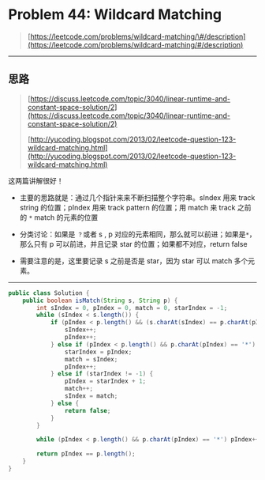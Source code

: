 # Problem 44: Wildcard Matching

> [https://leetcode.com/problems/wildcard-matching/\#/description](https://leetcode.com/problems/wildcard-matching/#/description)

---

## 思路

> [https://discuss.leetcode.com/topic/3040/linear-runtime-and-constant-space-solution/2](https://discuss.leetcode.com/topic/3040/linear-runtime-and-constant-space-solution/2)
>
> [http://yucoding.blogspot.com/2013/02/leetcode-question-123-wildcard-matching.html](http://yucoding.blogspot.com/2013/02/leetcode-question-123-wildcard-matching.html)

这两篇讲解很好！

* 主要的思路就是：通过几个指针来来不断扫描整个字符串。sIndex 用来 track string 的位置；pIndex 用来 track pattern 的位置；用 match 来 track 之前的 `*` match 的元素的位置

* 分类讨论：如果是 `？`或者 s , p 对应的元素相同，那么就可以前进；如果是`*`，那么只有 p 可以前进，并且记录 star 的位置；如果都不对应，return false

* 需要注意的是，这里要记录 s 之前是否是 star，因为 star 可以 match 多个元素。

---

```java
public class Solution {
    public boolean isMatch(String s, String p) {
        int sIndex = 0, pIndex = 0, match = 0, starIndex = -1;
        while (sIndex < s.length()) {
            if (pIndex < p.length() && (s.charAt(sIndex) == p.charAt(pIndex) || p.charAt(pIndex) == '?')) {
                sIndex++;
                pIndex++;
            } else if (pIndex < p.length() && p.charAt(pIndex) == '*') {
                starIndex = pIndex;
                match = sIndex;
                pIndex++;
            } else if (starIndex != -1) {
                pIndex = starIndex + 1;
                match++;
                sIndex = match;
            } else {
                return false;
            }
        }

        while (pIndex < p.length() && p.charAt(pIndex) == '*') pIndex++;

        return pIndex == p.length();
    }
}
```



